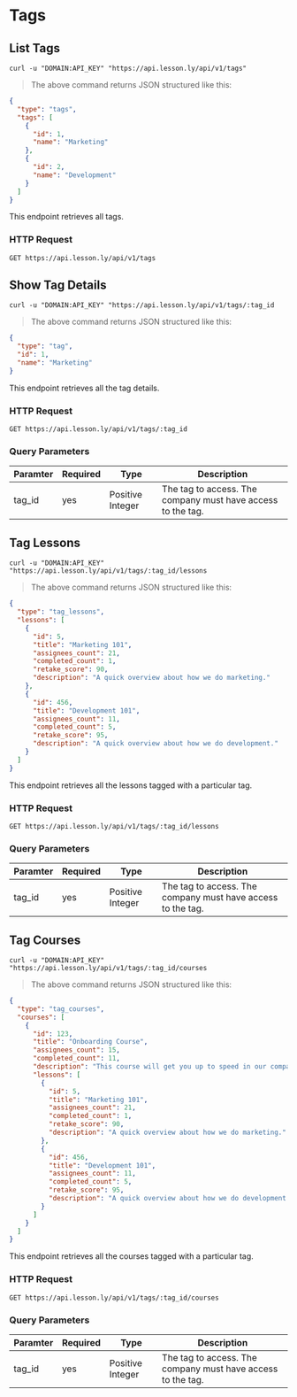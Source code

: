 # Tags

## List Tags

```shell
curl -u "DOMAIN:API_KEY" "https://api.lesson.ly/api/v1/tags"
```

> The above command returns JSON structured like this:

```json
{
  "type": "tags",
  "tags": [
    {
      "id": 1,
      "name": "Marketing"
    },
    {
      "id": 2,
      "name": "Development"
    }
  ]
}
```

This endpoint retrieves all tags.

### HTTP Request

`GET https://api.lesson.ly/api/v1/tags`

## Show Tag Details

```shell
curl -u "DOMAIN:API_KEY" "https://api.lesson.ly/api/v1/tags/:tag_id
```

> The above command returns JSON structured like this:

```json
{
  "type": "tag",
  "id": 1,
  "name": "Marketing"
}
```

This endpoint retrieves all the tag details.
### HTTP Request

`GET https://api.lesson.ly/api/v1/tags/:tag_id`

### Query Parameters

Paramter | Required | Type |  Description
--- | --- | --- | ---
tag_id | yes | Positive Integer | The tag to access.  The company must have access to the tag.

## Tag Lessons

```shell
curl -u "DOMAIN:API_KEY" "https://api.lesson.ly/api/v1/tags/:tag_id/lessons
```

> The above command returns JSON structured like this:

```json
{
  "type": "tag_lessons",
  "lessons": [
    {
      "id": 5,
      "title": "Marketing 101",
      "assignees_count": 21,
      "completed_count": 1,
      "retake_score": 90,
      "description": "A quick overview about how we do marketing."
    },
    {
      "id": 456,
      "title": "Development 101",
      "assignees_count": 11,
      "completed_count": 5,
      "retake_score": 95,
      "description": "A quick overview about how we do development."
    }
  ]
}
```

This endpoint retrieves all the lessons tagged with a particular tag.
### HTTP Request

`GET https://api.lesson.ly/api/v1/tags/:tag_id/lessons`

### Query Parameters

Paramter | Required | Type |  Description
--- | --- | --- | ---
tag_id | yes | Positive Integer | The tag to access.  The company must have access to the tag.

## Tag Courses

```shell
curl -u "DOMAIN:API_KEY" "https://api.lesson.ly/api/v1/tags/:tag_id/courses
```

> The above command returns JSON structured like this:

```json
{
  "type": "tag_courses",
  "courses": [
    {
      "id": 123,
      "title": "Onboarding Course",
      "assignees_count": 15,
      "completed_count": 11,
      "description": "This course will get you up to speed in our company.",
      "lessons": [
        {
          "id": 5,
          "title": "Marketing 101",
          "assignees_count": 21,
          "completed_count": 1,
          "retake_score": 90,
          "description": "A quick overview about how we do marketing."
        },
        {
          "id": 456,
          "title": "Development 101",
          "assignees_count": 11,
          "completed_count": 5,
          "retake_score": 95,
          "description": "A quick overview about how we do development."
        }
      ]
    }
  ]
}
```

This endpoint retrieves all the courses tagged with a particular tag.
### HTTP Request

`GET https://api.lesson.ly/api/v1/tags/:tag_id/courses`

### Query Parameters

Paramter | Required | Type |  Description
--- | --- | --- | ---
tag_id | yes | Positive Integer | The tag to access.  The company must have access to the tag.
